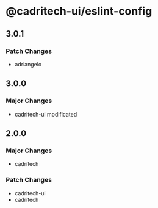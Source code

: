 # @cadritech-ui/eslint-config

## 3.0.1

### Patch Changes

- adriangelo

## 3.0.0

### Major Changes

- cadritech-ui modificated

## 2.0.0

### Major Changes

- cadritech

### Patch Changes

- cadritech-ui
- cadritech
